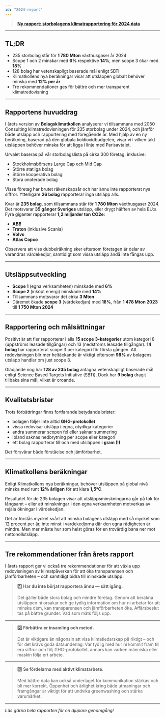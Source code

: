 ```yaml
---
id: "2024-report"
---
```


> **[Ny rapport: storbolagens klimatrapportering för 2024 data](/reports/2025-06-23_Bolagsklimatkollen.pdf)**  
>  

---

## TL;DR

- 235 storbolag står för **1 780 Mton** växthusgaser år 2024  
- Scope 1 och 2 minskar med **6%** respektive **14%**, men scope 3 ökar med **18%**  
- 128 bolag har vetenskapligt baserade mål enligt SBTi  
- Klimatkollens nya beräkningar visar att utsläppen globalt behöver minska med **12% per år**  
- Tre rekommendationer ges för bättre och mer transparent klimatredovisning

---

## Rapportens huvuddrag

I årets version av **Bolagsklimatkollen** analyserar vi tillsammans med 2050 Consulting klimatredovisningen för 235 storbolag under 2024, och jämför både utsläpp och rapportering med föregående år. Med hjälp av en ny beräkning, baserad på den globala koldioxidbudgeten, visar vi i vilken takt utsläppen behöver minska för att ligga i linje med Parisavtalet.

Urvalet baseras på vår storbolagslista på cirka 300 företag, inklusive:  

- Stockholmsbörsens Large Cap och Mid Cap  
- Större statliga bolag  
- Större kooperativa bolag  
- Stora onoterade bolag

Vissa företag har brutet räkenskapsår och har ännu inte rapporterat nya siffror. Ytterligare **26 bolag** rapporterar inga utsläpp alls.

Kvar är **235 bolag**, som tillsammans står för **1 780 Mton** växthusgaser 2024. Det motsvarar **35 gånger Sveriges** utsläpp, eller drygt hälften av hela EU:s. Fyra giganter rapporterar **1,2 miljarder ton CO2e**:  

- **ABB**  
- **Traton** (inklusive Scania)  
- **Volvo**  
- **Atlas Copco**

Observera att viss dubbelräkning sker eftersom företagen är delar av varandras värdekedjor, samtidigt som vissa utsläpp ändå inte fångas upp.

---

## Utsläppsutveckling

- **Scope 1** (egna verksamheten) minskade med **6%**  
- **Scope 2** (inköpt energi) minskade med **14%**  
- Tillsammans motsvarar det cirka **3 Mton**  
- Däremot ökade **scope 3** (värdekedjan) med **18%**, från **1 478 Mton 2023** till **1 750 Mton 2024**

---

## Rapportering och målsättningar

Positivt är att fler rapporterar i alla **15 scope 3-kategorier** utom kategori 8 (uppströms leasade tillgångar) och 13 (nedströms leasade tillgångar). **14 bolag** har rapporterat scope 3 per kategori för första gången. Att redovisningen blir mer heltäckande är viktigt eftersom **98%** av bolagens utsläpp handlar om just scope 3.

Glädjande nog har **128 av 235 bolag** antagna vetenskapligt baserade mål enligt Science Based Targets Initiative (SBTi). Dock har **9 bolag** dragit tillbaka sina mål, vilket är oroande.

---

## Kvalitetsbrister

Trots förbättringar finns fortfarande betydande brister:  

- bolagen följer inte alltid **GHG-protokollet**  
- vissa redovisar utsläpp i egna, otydliga kategorier  
- andra summerar scopen fel eller saknar summering  
- ibland saknas nedbrytning per scope eller kategori  
- ett bolag rapporterar till och med utsläppen i **gram (!)**

Det försvårar både förståelse och jämförbarhet.

---

## Klimatkollens beräkningar

Enligt Klimatkollens nya beräkningar, behöver utsläppen på global nivå minska med runt **12% årligen** för att klara **1,5°C**. 

Resultatet för de 235 bolagen visar att utsläppsminskningarna går på tok för långsamt – eller att minskningar i den egna verksamheten motverkas av rejäla ökningar i värdekedjan. 

Det är förstås mycket svårt att minska bolagens utsläpp med så mycket som 12 procent per år, inte minst i värdekedjorna där den egna rådigheten är mindre.  Men mer måste hur som helst göras för en trovärdig bana ner mot nettonollutsläpp.

---

## Tre rekommendationer från årets rapport

I årets rapport ger vi också tre rekommendationer för att växla upp redovisningen av klimatpåverkan för att öka transparensen och jämförbarheten – och samtidigt bidra till minskade utsläpp.

> **1️⃣ Har du inte börjat rapportera ännu — sätt igång.**  
>  
> Det gäller både stora bolag och mindre företag. Genom att beräkna utsläppen ni orsakar och ge tydlig information om hur ni arbetar för att minska dem, kan transparensen och jämförbarheten öka. Affärsbeslut tas på bättre grunder. Vad som mäts följs upp.

---

> **2️⃣ Förbättra er insamling och metod.**  
>  
> Det är viktigare än någonsin att visa klimatledarskap på riktigt – och för det krävs goda dataunderlag. Var tydlig med hur ni kommit fram till era siffror och följ GHG-protokollet, annars kan varken människa eller maskin följa ert arbete.

---

> **3️⃣ Se fördelarna med aktivt klimatarbete.**  
>  
> Med bättre data kan också underlaget för kommunikation stärkas och bli mer korrekt. Öppenhet och ärlighet kring både utmaningar och framgångar är viktigt för att undvika greenwashing och stärka varumärket.

---

*Läs gärna hela rapporten för en djupare genomgång!*